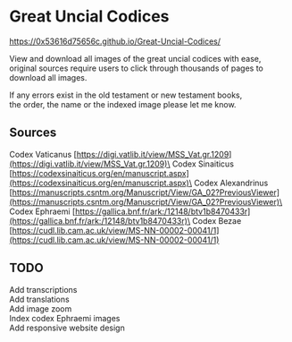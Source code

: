 # Great Uncial Codices
https://0x53616d75656c.github.io/Great-Uncial-Codices/

View and download all images of the great uncial codices with ease,\
original sources require users to click through thousands of pages to download all images.

If any errors exist in the old testament or new testament books,\
the order, the name or the indexed image please let me know.

## Sources
Codex Vaticanus [https://digi.vatlib.it/view/MSS_Vat.gr.1209](https://digi.vatlib.it/view/MSS_Vat.gr.1209)\
Codex Sinaiticus [https://codexsinaiticus.org/en/manuscript.aspx](https://codexsinaiticus.org/en/manuscript.aspx)\
Codex Alexandrinus [https://manuscripts.csntm.org/Manuscript/View/GA_02?PreviousViewer](https://manuscripts.csntm.org/Manuscript/View/GA_02?PreviousViewer)\
Codex Ephraemi [https://gallica.bnf.fr/ark:/12148/btv1b8470433r](https://gallica.bnf.fr/ark:/12148/btv1b8470433r)\
Codex Bezae [https://cudl.lib.cam.ac.uk/view/MS-NN-00002-00041/1](https://cudl.lib.cam.ac.uk/view/MS-NN-00002-00041/1)

## TODO
Add transcriptions\
Add translations\
Add image zoom\
Index codex Ephraemi images\
Add responsive website design
